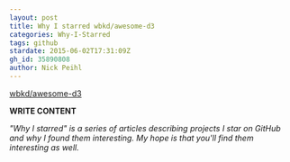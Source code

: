 ```yaml
---
layout: post
title: Why I starred wbkd/awesome-d3
categories: Why-I-Starred
tags: github
stardate: 2015-06-02T17:31:09Z
gh_id: 35890808
author: Nick Peihl
---
```


[wbkd/awesome-d3](star.repo.html_url)

**WRITE CONTENT**

*"Why I starred" is a series of articles describing projects I star on GitHub and why I found them interesting. My hope is that you'll find them interesting as well.*

